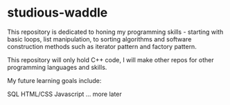 # studious-waddle

This repository is dedicated to honing my programming skills - starting with basic loops, list manipulation, to sorting algorithms and software construction methods such as iterator pattern and factory pattern.

This repository will only hold C++ code, I will make other repos for other programming languages and skills. 

My future learning goals include: 

SQL
HTML/CSS
Javascript 
... more later 
